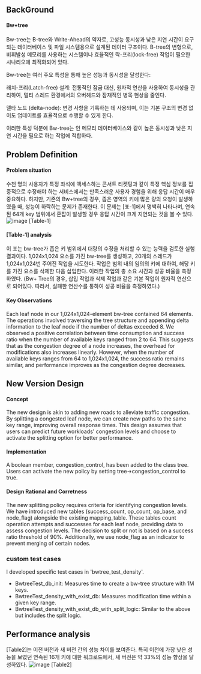 ## BackGround
#### Bw+tree
Bw-tree는 B-tree와 Write-Ahead의 약자로, 고성능 동시성과 낮은 지연 시간이 요구되는 데이터베이스 및 파일 시스템용으로 설계된 데이터 구조이다. B-tree의 변형으로, 비휘발성 메모리를 사용하는 시스템이나 효율적인 락-프리(lock-free) 작업이 필요한 시나리오에 최적화되어 있다.

Bw-tree는 여러 주요 특성을 통해 높은 성능과 동시성을 달성한다:

래치-프리(Latch-free) 설계: 전통적인 잠금 대신, 원자적 연산을 사용하여 동시성을 관리하여, 멀티 스레드 환경에서의 오버헤드와 잠재적인 병목 현상을 줄인다.

델타 노드 (delta-node): 변경 사항을 기록하는 데 사용되며, 이는 기본 구조의 변경 없이도 업데이트를 효율적으로 수행할 수 있게 한다.

이러한 특성 덕분에 Bw-tree는 인 메모리 데이터베이스와 같이 높은 동시성과 낮은 지연 시간을 필요로 하는 작업에 적합하다.

## Problem Definition
#### Problem situation
수천 명의 사용자가 특정 좌석에 액세스하는 콘서트 티켓팅과 같이 특정 핵심 정보를 집중적으로 수정해야 하는 서비스에서는 만족스러운 사용자 경험을 위해 응답 시간이 매우 중요하다. 하지만, 기존의 Bw+tree의 경우, 좁은 영역의 키에 많은 량의 요청이 발생하였을 때, 성능이 하락하는 문제가 존재한다. 이 문제는 [표-1]에서 명백히 나타나며, 연속된 64개 key 범위에서 혼잡이 발생할 경우 응답 시간이 크게 지연되는 것을 볼 수 있다.
![image](https://user-images.githubusercontent.com/96645965/216049878-15744ca6-9f01-40a6-a94e-8281c5cc9879.png)
[Table-1]
#### [Table-1] analysis
이 표는 bw-tree가 좁은 키 범위에서 대량의 수정을 처리할 수 있는 능력을 검토한 실험 결과이다. 1,024x1,024 요소를 가진 bw-tree를 생성하고, 20개의 스레드가 1,024x1,024번 주어진 작업을 시도한다. 작업은 범위 내의 임의의 키에 대하여, 해당 키를 가진 요소를 삭제한 다음 삽입한다. 이러한 작업의 총 소요 시간과 성공 비율을 측정하였다. (Bw+ Tree의 경우, 삽입 작업과 삭제 작업과 같은 기본 작업이 원자적 연산으로 되어있다. 따라서, 실패한 연산수를 통하여 성공 비율을 측정하였다.)

#### Key Observations
Each leaf node in our 1,024x1,024-element bw-tree contained 64 elements. The operations involved traversing the tree structure and appending delta information to the leaf node if the number of deltas exceeded 8. We observed a positive correlation between time consumption and success ratio when the number of available keys ranged from 2 to 64. This suggests that as the congestion degree of a node increases, the overhead for modifications also increases linearly. However, when the number of available keys ranges from 64 to 1,024x1,024, the success ratio remains similar, and performance improves as the congestion degree decreases.

## New Version Design
#### Concept
The new design is akin to adding new roads to alleviate traffic congestion. By splitting a congested leaf node, we can create new paths to the same key range, improving overall response times. This design assumes that users can predict future workloads' congestion levels and choose to activate the splitting option for better performance.

#### Implementation
A boolean member, congestion_control, has been added to the class tree. Users can activate the new policy by setting tree->congestion_control to true.

#### Design Rational and Corretness
The new splitting policy requires criteria for identifying congestion levels. We have introduced new tables (success_count, op_count, op_base, and node_flag) alongside the existing mapping_table. These tables count operation attempts and successes for each leaf node, providing data to assess congestion levels. The decision to split or not is based on a success ratio threshold of 90%. Additionally, we use node_flag as an indicator to prevent merging of certain nodes.

### custom test cases
I developed specific test cases in 'bwtree_test_density'.
- BwtreeTest_db_init: Measures time to create a bw-tree structure with 1M keys.
- BwtreeTest_density_with_exist_db: Measures modification time within a given key range.
- BwtreeTest_density_with_exist_db_with_split_logic: Similar to the above but includes the split logic.

## Performance analysis
[Table2]는 이전 버전과 새 버전 간의 성능 차이를 보여준다. 특히 이전에 가장 낮은 성능을 보였던 연속된 16개 키에 대한 워크로드에서, 새 버전은 약 33%의 성능 향상을 달성하였다.
![image](https://user-images.githubusercontent.com/96645965/216049921-7d82db04-03f3-40b3-8ca7-34f1c4d63e6c.png)
[Table2]   
